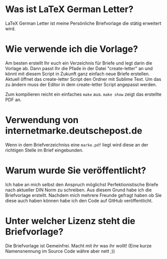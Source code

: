 # Was ist LaTeX German Letter?
LaTeX German Letter ist meine Persönliche Briefvorlage die stätig erweitert wird.

# Wie verwende ich die Vorlage?
Am besten erstellt Ihr euch ein Verzeichnis für Briefe und legt darin die Vorlage ab. Dann passt Ihr die Pfade in der Datei "create-letter" an und könnt mit diesem Script in Zukunft ganz einfach neue Briefe erstellen.
Aktuell öffnet das create-letter Script den Ordner mit Sublime Text. Um das zu ändern muss der Editor in dem create-letter Script angepasst werden.

Zum kompilieren reicht ein einfaches `make` aus. `make show` zeigt das erstellte PDF an.

# Verwendung von internetmarke.deutschepost.de
Wenn in dem Briefverzeichniss eine `marke.pdf` liegt wird diese an der richtigen Stelle im Brief eingebunden.

# Warum wurde Sie veröffentlicht?
Ich habe an mich selbst den Anspruch möglichst Perfektionistische Briefe nach aktueller DIN Norm zu schreiben. Aus diesem Grund habe ich die Briefvorlage erstellt. Nachdem mich mehrere Freunde gefragt haben ob Sie diese auch haben können habe ich den Code auf GitHub veröffentlicht.

# Unter welcher Lizenz steht die Briefvorlage?
Die Briefvorlage ist Gemeinfrei. Macht mit ihr was ihr wollt! (Eine kurze Namensnennung im Source Code währe aber nett ;))